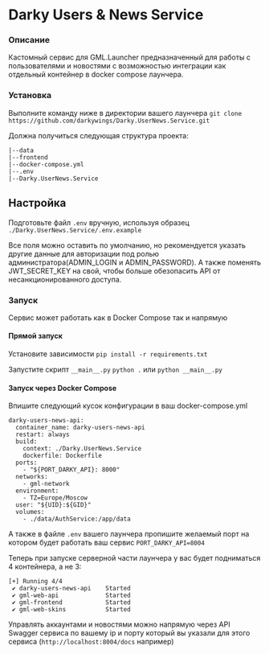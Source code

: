 
# Darky Users & News Service
### Описание

Кастомный сервис для GML.Launcher предназначенный для работы с пользователями и новостями с возможностью интеграции как отдельный контейнер в docker compose лаунчера.

### Установка
Выполните команду ниже в директории вашего лаунчера
```git clone https://github.com/darkywings/Darky.UserNews.Service.git```

Должна получиться следующая структура проекта:
```
|--data
|--frontend
|--docker-compose.yml
|--.env
|--Darky.UserNews.Service
```

## Настройка
Подготовьте файл ```.env``` вручную, используя образец ```./Darky.UserNews.Service/.env.example```

Все поля можно оставить по умолчанию, но рекомендуется указать другие данные для авторизации под ролью администратора(ADMIN_LOGIN и ADMIN_PASSWORD). А также поменять JWT_SECRET_KEY на свой, чтобы больше обезопасить API от несанкционированного доступа.

### Запуск
Сервис может работать как в Docker Compose так и напрямую

#### Прямой запуск
Установите зависимости
```pip install -r requirements.txt```

Запустите скрипт ```__main__.py```
```python .``` или ```python __main__.py```

#### Запуск через Docker Compose
Впишите следующий кусок конфигурации в ваш docker-compose.yml
```
darky-users-news-api:
  container_name: darky-users-news-api
  restart: always
  build:
    context: ./Darky.UserNews.Service
    dockerfile: Dockerfile
  ports:
    - "${PORT_DARKY_API}: 8000"
  networks:
    - gml-network
  environment:
    - TZ=Europe/Moscow
  user: "${UID}:${GID}"
  volumes:
    - ./data/AuthService:/app/data
```

А также в файле ```.env``` вашего лаунчера пропишите желаемый порт на котором будет работать ваш сервис
```PORT_DARKY_API=8004```

Теперь при запуске серверной части лаунчера у вас будет подниматься 4 контейнера, а не 3:
```
[+] Running 4/4
 ✔ darky-users-news-api    Started
 ✔ gml-web-api             Started
 ✔ gml-frontend            Started
 ✔ gml-web-skins           Started
```

Управлять аккаунтами и новостями можно напрямую через API Swagger сервиса по вашему ip и порту который вы указали для этого сервиса (```http://localhost:8004/docs``` например)